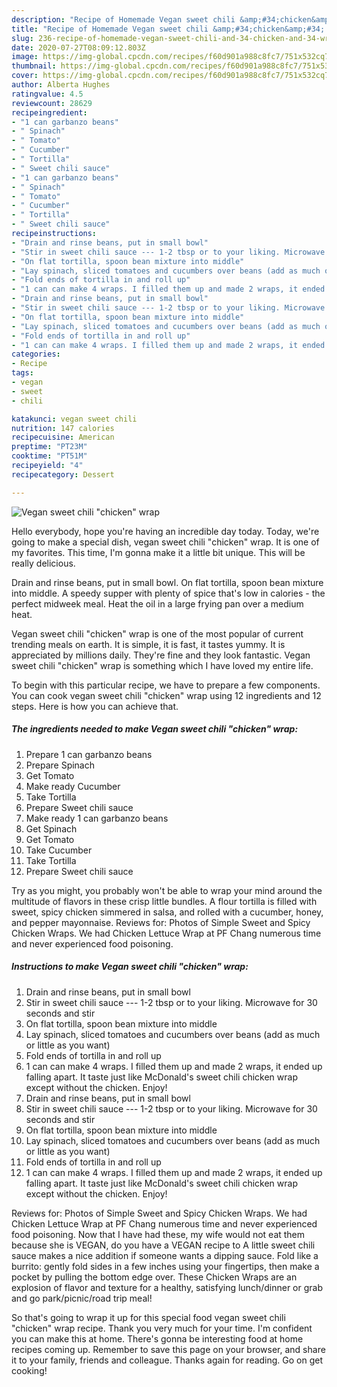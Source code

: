 ```yaml
---
description: "Recipe of Homemade Vegan sweet chili &amp;#34;chicken&amp;#34; wrap"
title: "Recipe of Homemade Vegan sweet chili &amp;#34;chicken&amp;#34; wrap"
slug: 236-recipe-of-homemade-vegan-sweet-chili-and-34-chicken-and-34-wrap
date: 2020-07-27T08:09:12.803Z
image: https://img-global.cpcdn.com/recipes/f60d901a988c8fc7/751x532cq70/vegan-sweet-chili-chicken-wrap-recipe-main-photo.jpg
thumbnail: https://img-global.cpcdn.com/recipes/f60d901a988c8fc7/751x532cq70/vegan-sweet-chili-chicken-wrap-recipe-main-photo.jpg
cover: https://img-global.cpcdn.com/recipes/f60d901a988c8fc7/751x532cq70/vegan-sweet-chili-chicken-wrap-recipe-main-photo.jpg
author: Alberta Hughes
ratingvalue: 4.5
reviewcount: 28629
recipeingredient:
- "1 can garbanzo beans"
- " Spinach"
- " Tomato"
- " Cucumber"
- " Tortilla"
- " Sweet chili sauce"
- "1 can garbanzo beans"
- " Spinach"
- " Tomato"
- " Cucumber"
- " Tortilla"
- " Sweet chili sauce"
recipeinstructions:
- "Drain and rinse beans, put in small bowl"
- "Stir in sweet chili sauce --- 1-2 tbsp or to your liking. Microwave for 30 seconds and stir"
- "On flat tortilla, spoon bean mixture into middle"
- "Lay spinach, sliced tomatoes and cucumbers over beans (add as much or little as you want)"
- "Fold ends of tortilla in and roll up"
- "1 can can make 4 wraps. I filled them up and made 2 wraps, it ended up falling apart. It taste just like McDonald&#39;s sweet chili chicken wrap except without the chicken. Enjoy!"
- "Drain and rinse beans, put in small bowl"
- "Stir in sweet chili sauce --- 1-2 tbsp or to your liking. Microwave for 30 seconds and stir"
- "On flat tortilla, spoon bean mixture into middle"
- "Lay spinach, sliced tomatoes and cucumbers over beans (add as much or little as you want)"
- "Fold ends of tortilla in and roll up"
- "1 can can make 4 wraps. I filled them up and made 2 wraps, it ended up falling apart. It taste just like McDonald&#39;s sweet chili chicken wrap except without the chicken. Enjoy!"
categories:
- Recipe
tags:
- vegan
- sweet
- chili

katakunci: vegan sweet chili 
nutrition: 147 calories
recipecuisine: American
preptime: "PT23M"
cooktime: "PT51M"
recipeyield: "4"
recipecategory: Dessert

---
```



![Vegan sweet chili &#34;chicken&#34; wrap](https://img-global.cpcdn.com/recipes/f60d901a988c8fc7/751x532cq70/vegan-sweet-chili-chicken-wrap-recipe-main-photo.jpg)

Hello everybody, hope you're having an incredible day today. Today, we're going to make a special dish, vegan sweet chili &#34;chicken&#34; wrap. It is one of my favorites. This time, I'm gonna make it a little bit unique. This will be really delicious.

Drain and rinse beans, put in small bowl. On flat tortilla, spoon bean mixture into middle. A speedy supper with plenty of spice that&#39;s low in calories - the perfect midweek meal. Heat the oil in a large frying pan over a medium heat.

Vegan sweet chili &#34;chicken&#34; wrap is one of the most popular of current trending meals on earth. It is simple, it is fast, it tastes yummy. It is appreciated by millions daily. They're fine and they look fantastic. Vegan sweet chili &#34;chicken&#34; wrap is something which I have loved my entire life.


To begin with this particular recipe, we have to prepare a few components. You can cook vegan sweet chili &#34;chicken&#34; wrap using 12 ingredients and 12 steps. Here is how you can achieve that.

<!--inarticleads1-->

##### The ingredients needed to make Vegan sweet chili &#34;chicken&#34; wrap:

1. Prepare 1 can garbanzo beans
1. Prepare  Spinach
1. Get  Tomato
1. Make ready  Cucumber
1. Take  Tortilla
1. Prepare  Sweet chili sauce
1. Make ready 1 can garbanzo beans
1. Get  Spinach
1. Get  Tomato
1. Take  Cucumber
1. Take  Tortilla
1. Prepare  Sweet chili sauce


Try as you might, you probably won&#39;t be able to wrap your mind around the multitude of flavors in these crisp little bundles. A flour tortilla is filled with sweet, spicy chicken simmered in salsa, and rolled with a cucumber, honey, and pepper mayonnaise. Reviews for: Photos of Simple Sweet and Spicy Chicken Wraps. We had Chicken Lettuce Wrap at PF Chang numerous time and never experienced food poisoning. 

<!--inarticleads2-->

##### Instructions to make Vegan sweet chili &#34;chicken&#34; wrap:

1. Drain and rinse beans, put in small bowl
1. Stir in sweet chili sauce --- 1-2 tbsp or to your liking. Microwave for 30 seconds and stir
1. On flat tortilla, spoon bean mixture into middle
1. Lay spinach, sliced tomatoes and cucumbers over beans (add as much or little as you want)
1. Fold ends of tortilla in and roll up
1. 1 can can make 4 wraps. I filled them up and made 2 wraps, it ended up falling apart. It taste just like McDonald&#39;s sweet chili chicken wrap except without the chicken. Enjoy!
1. Drain and rinse beans, put in small bowl
1. Stir in sweet chili sauce --- 1-2 tbsp or to your liking. Microwave for 30 seconds and stir
1. On flat tortilla, spoon bean mixture into middle
1. Lay spinach, sliced tomatoes and cucumbers over beans (add as much or little as you want)
1. Fold ends of tortilla in and roll up
1. 1 can can make 4 wraps. I filled them up and made 2 wraps, it ended up falling apart. It taste just like McDonald&#39;s sweet chili chicken wrap except without the chicken. Enjoy!


Reviews for: Photos of Simple Sweet and Spicy Chicken Wraps. We had Chicken Lettuce Wrap at PF Chang numerous time and never experienced food poisoning. Now that I have had these, my wife would not eat them because she is VEGAN, do you have a VEGAN recipe to A little sweet chili sauce makes a nice addition if someone wants a dipping sauce. Fold like a burrito: gently fold sides in a few inches using your fingertips, then make a pocket by pulling the bottom edge over. These Chicken Wraps are an explosion of flavor and texture for a healthy, satisfying lunch/dinner or grab and go park/picnic/road trip meal! 

So that's going to wrap it up for this special food vegan sweet chili &#34;chicken&#34; wrap recipe. Thank you very much for your time. I'm confident you can make this at home. There's gonna be interesting food at home recipes coming up. Remember to save this page on your browser, and share it to your family, friends and colleague. Thanks again for reading. Go on get cooking!
